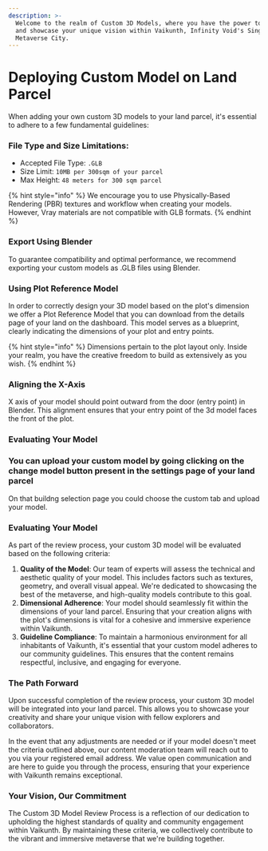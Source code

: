 ```yaml
---
description: >-
  Welcome to the realm of Custom 3D Models, where you have the power to craft
  and showcase your unique vision within Vaikunth, Infinity Void's Singular
  Metaverse City.
---
```


# Deploying Custom Model on Land Parcel

When adding your own custom 3D models to your land parcel, it's essential to adhere to a few fundamental guidelines:

### **File Type and Size Limitations**:

* Accepted File Type: `.GLB`
* Size Limit: `10MB per 300sqm of your parcel`
* Max Height: `48 meters for 300 sqm parcel`

{% hint style="info" %}
We encourage you to use Physically-Based Rendering (PBR) textures and workflow when creating your models. However, Vray materials are not compatible with GLB formats.
{% endhint %}

### **Export Using Blender**

To guarantee compatibility and optimal performance, we recommend exporting your custom models as .GLB files using Blender.&#x20;

### **Using Plot Reference Model**

In order to correctly design your 3D model based on the plot's dimension we offer a Plot Reference Model that you can download from the details page of your land on the dashboard. This model serves as a blueprint, clearly indicating the dimensions of your plot and entry points.

{% hint style="info" %}
Dimensions pertain to the plot layout only. Inside your realm, you have the creative freedom to build as extensively as you wish.
{% endhint %}

### **Aligning the X-Axis**

X axis of your model should point outward from the door (entry point) in Blender. This alignment ensures that your entry point of the 3d model faces the front of the plot.

### **Evaluating Your Model**

### You can upload your custom model by going clicking on the change model button present in the settings page of your land parcel

On that buildng selection page you could choose the custom tab and upload your model.

### **Evaluating Your Model**

As part of the review process, your custom 3D model will be evaluated based on the following criteria:

1. **Quality of the Model**: Our team of experts will assess the technical and aesthetic quality of your model. This includes factors such as textures, geometry, and overall visual appeal. We're dedicated to showcasing the best of the metaverse, and high-quality models contribute to this goal.
2. **Dimensional Adherence**: Your model should seamlessly fit within the dimensions of your land parcel. Ensuring that your creation aligns with the plot's dimensions is vital for a cohesive and immersive experience within Vaikunth.
3. **Guideline Compliance**: To maintain a harmonious environment for all inhabitants of Vaikunth, it's essential that your custom model adheres to our community guidelines. This ensures that the content remains respectful, inclusive, and engaging for everyone.

### **The Path Forward**

Upon successful completion of the review process, your custom 3D model will be integrated into your land parcel. This allows you to showcase your creativity and share your unique vision with fellow explorers and collaborators.

In the event that any adjustments are needed or if your model doesn't meet the criteria outlined above, our content moderation team will reach out to you via your registered email address. We value open communication and are here to guide you through the process, ensuring that your experience with Vaikunth remains exceptional.

### **Your Vision, Our Commitment**

The Custom 3D Model Review Process is a reflection of our dedication to upholding the highest standards of quality and community engagement within Vaikunth. By maintaining these criteria, we collectively contribute to the vibrant and immersive metaverse that we're building together.
